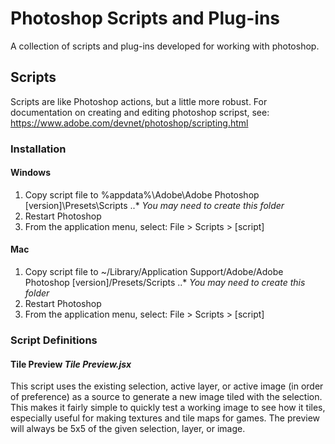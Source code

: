 # Photoshop Scripts and Plug-ins
A collection of scripts and plug-ins developed for working with photoshop.

## Scripts
Scripts are like Photoshop actions, but a little more robust. For documentation on creating and editing photoshop scripst, see: https://www.adobe.com/devnet/photoshop/scripting.html

### Installation
#### Windows
1. Copy script file to %appdata%\Adobe\Adobe Photoshop [version]\Presets\Scripts
..* _You may need to create this folder_
2. Restart Photoshop
3. From the application menu, select: File > Scripts > [script]

#### Mac
1. Copy script file to ~/Library/Application Support/Adobe/Adobe Photoshop [version]/Presets/Scripts
..* _You may need to create this folder_
2. Restart Photoshop
3. From the application menu, select: File > Scripts > [script]

### Script Definitions

#### Tile Preview _Tile Preview.jsx_
This script uses the existing selection, active layer, or active image (in order of preference) as a source to generate a new image tiled with the selection.
This makes it fairly simple to quickly test a working image to see how it tiles, especially useful for making textures and tile maps for games.
The preview will always be 5x5 of the given selection, layer, or image.

